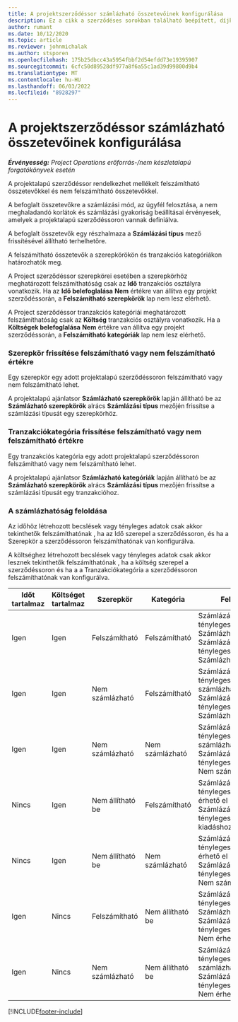 ```yaml
---
title: A projektszerződéssor számlázható összetevőinek konfigurálása
description: Ez a cikk a szerződéses sorokban található beépített, díjköteles és nem terhelhető összetevőkről nyújt tájékoztatást.
author: rumant
ms.date: 10/12/2020
ms.topic: article
ms.reviewer: johnmichalak
ms.author: stsporen
ms.openlocfilehash: 175b25dbcc43a5954fbbf2d54efdd73e19395907
ms.sourcegitcommit: 6cfc50d89528df977a8f6a55c1ad39d99800d9b4
ms.translationtype: MT
ms.contentlocale: hu-HU
ms.lasthandoff: 06/03/2022
ms.locfileid: "8928297"
---
```

# <a name="configure-chargeable-components-of-a-project-contract-line"></a>A projektszerződéssor számlázható összetevőinek konfigurálása

_**Érvényesség:** Project Operations erőforrás-/nem készletalapú forgatókönyvek esetén_

A projektalapú szerződéssor rendelkezhet mellékelt felszámítható összetevőkkel és nem felszámítható összetevőkkel.

A befoglalt összetevőkre a számlázási mód, az ügyfél felosztása, a nem meghaladandó korlátok és számlázási gyakoriság beállításai érvényesek, amelyek a projektalapú szerződéssoron vannak definiálva.

A befoglalt összetevők egy részhalmaza a **Számlázási típus** mező frissítésével állítható terhelhetőre.

A felszámítható összetevők a szerepkörökön és tranzakciós kategóriákon határozhatók meg.

A Project szerződéssor szerepkörei esetében a szerepkörhöz meghatározott felszámíthatóság csak az **Idő** tranzakciós osztályra vonatkozik. Ha az **Idő belefoglalása** **Nem** értékre van állítva egy projekt szerződéssorán, a **Felszámítható szerepkörök** lap nem lesz elérhető.

A Project szerződéssor tranzakciós kategóriái meghatározott felszámíthatóság csak az **Költség** tranzakciós osztályra vonatkozik. Ha a **Költségek belefoglalása** **Nem** értékre van állítva egy projekt szerződéssorán, a **Felszámítható kategóriák** lap nem lesz elérhető.

### <a name="update-a-role-to-be-chargeable-or-non-chargeable"></a>Szerepkör frissítése felszámítható vagy nem felszámítható értékre

Egy szerepkör egy adott projektalapú szerződéssoron felszámítható vagy nem felszámítható lehet.

A projektalapú ajánlatsor **Számlázható szerepkörök** lapján állítható be az **Számlázható szerepkörök** alrács **Számlázási típus** mezőjén frissítse a számlázási típusát egy szerepkörhöz.

### <a name="update-a-transaction-category-to-be-chargeable-or-non-chargeable"></a>Tranzakciókategória frissítése felszámítható vagy nem felszámítható értékre

Egy tranzakciós kategória egy adott projektalapú szerződéssoron felszámítható vagy nem felszámítható lehet.

A projektalapú ajánlatsor **Számlázható kategóriák** lapján állítható be az **Számlázható szerepkörök** alrács **Számlázási típus** mezőjén frissítse a számlázási típusát egy tranzakcióhoz.

### <a name="resolve-chargeability"></a>A számlázhatóság feloldása

Az időhöz létrehozott becslések vagy tényleges adatok csak akkor tekinthetők felszámíthatónak , ha az Idő szerepel a szerződéssoron, és ha a Szerepkör a szerződéssoron felszámíthatónak van konfigurálva.

A költséghez létrehozott becslések vagy tényleges adatok csak akkor lesznek tekinthetők felszámíthatónak , ha a költség szerepel a szerződéssoron és ha a a Tranzakciókategória a szerződéssoron felszámíthatónak van konfigurálva.

| Időt tartalmaz | Költséget tartalmaz | Szerepkör | Kategória | Feladatok |
| --- | --- | --- | --- | --- |
| Igen | Igen | Felszámítható | Felszámítható | Számlázás egy tényleges Időhöz: Számlázható </br>Számlázás típusa egy tényleges kiadáshoz: Számlázható |
| Igen | Igen | Nem számlázható | Felszámítható | Számlázás egy tényleges Időhöz: Nem számlázható </br>Számlázás típusa egy tényleges kiadáshoz: Számlázható |
| Igen | Igen | Nem számlázható | Nem számlázható | Számlázás egy tényleges Időhöz: Nem számlázható </br>Számlázás típusa egy tényleges kiadáshoz: Nem számlázható |
| Nincs | Igen | Nem állítható be | Felszámítható | Számlázás egy tényleges Időhöz: Nem érhető el </br>Számlázás típusa egy tényleges kiadáshoz:Számlázható |
| Nincs | Igen | Nem állítható be | Nem számlázható | Számlázás egy tényleges Időhöz: Nem érhető el </br>Számlázás típusa egy tényleges kiadáshoz: Nem számlázható |
| Igen | Nincs | Felszámítható | Nem állítható be | Számlázás egy tényleges Időhöz: Számlázható </br>Számlázás típusa egy tényleges kiadáshoz: Nem érhető el |
| Igen | Nincs | Nem számlázható | Nem állítható be | Számlázás egy tényleges Időhöz: Nem számlázható </br> Számlázás típusa egy tényleges kiadáshoz: Nem érhető el |


[!INCLUDE[footer-include](../includes/footer-banner.md)]
